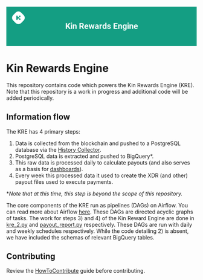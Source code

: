 ![KRE](kinrewardsengine.png)
# Kin Rewards Engine

This repository contains code which powers the Kin Rewards Engine (KRE). Note that this repository is a work in progress and additional code will be added periodically.

## Information flow

The KRE has 4 primary steps:<br/>
1) Data is collected from the blockchain and pushed to a PostgreSQL database via the [History Collector](https://github.com/kinecosystem/history-collector).<br/>
2) PostgreSQL data is extracted and pushed to BigQuery*.<br/>
3) This raw data is processed daily to calculate payouts (and also serves as a basis for [dashboards](https://public.tableau.com/profile/kinfoundation#!/)).<br/>
4) Every week this processed data it used to create the XDR (and other) payout files used to execute payments.<br/>

**Note that at this time, this step is beyond the scope of this repository.*

The core components of the KRE run as pipelines (DAGs) on Airflow. You can read more about Airflow [here](https://airflow.apache.org/docs/stable/).
These DAGs are directed acyclic graphs of tasks. The work for steps 3) and 4) of the Kin Reward Engine are done in [kre_2.py](https://github.com/kinecosystem/kin-rewards-engine/blob/master/airflow/dags/kre_2.py) and [payout_report.py](https://github.com/kinecosystem/kin-rewards-engine/blob/master/airflow/dags/payout_report.py) respectively. These DAGs are run with daily and weekly schedules respectively.
While the code detailing 2) is absent, we have included the schemas of relevant BigQuery tables.

## Contributing
Review the [HowToContribute](HowToContribute.md) guide before contributing.
